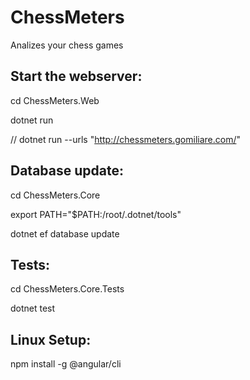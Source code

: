 # ChessMeters
Analizes your chess games

## Start the webserver:

cd ChessMeters.Web

dotnet run

// dotnet run --urls "http://chessmeters.gomiliare.com/"

## Database update:

cd ChessMeters.Core

export PATH="$PATH:/root/.dotnet/tools"

dotnet ef database update

## Tests:

cd ChessMeters.Core.Tests

dotnet test

## Linux Setup:

npm install -g @angular/cli
